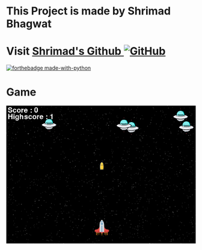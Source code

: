 # This Project is made by Shrimad Bhagwat
# Visit  [Shrimad's Github ![GitHub](https://img.shields.io/badge/--181717?logo=github&logoColor=ffffff)](https://github.com//Shrimad-Bhagwat)


[![forthebadge made-with-python](http://ForTheBadge.com/images/badges/made-with-python.svg)](https://www.python.org/)



# Game 
![](game-image.png)